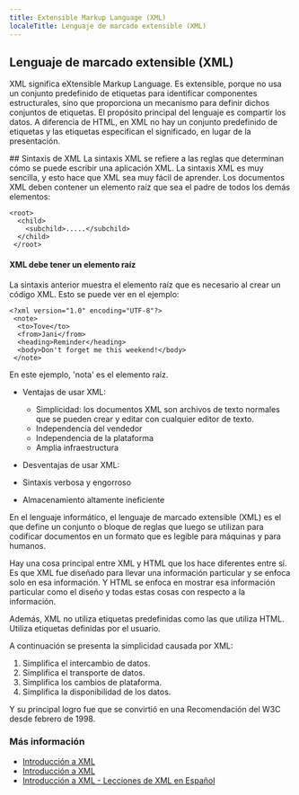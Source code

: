 ```yaml
---
title: Extensible Markup Language (XML)
localeTitle: Lenguaje de marcado extensible (XML)
---
```

## Lenguaje de marcado extensible (XML)

XML significa eXtensible Markup Language. Es extensible, porque no usa un conjunto predefinido de etiquetas para identificar componentes estructurales, sino que proporciona un mecanismo para definir dichos conjuntos de etiquetas. El propósito principal del lenguaje es compartir los datos. A diferencia de HTML, en XML no hay un conjunto predefinido de etiquetas y las etiquetas especifican el significado, en lugar de la presentación.

\## Sintaxis de XML La sintaxis XML se refiere a las reglas que determinan cómo se puede escribir una aplicación XML. La sintaxis XML es muy sencilla, y esto hace que XML sea muy fácil de aprender. Los documentos XML deben contener un elemento raíz que sea el padre de todos los demás elementos:
```
<root> 
  <child> 
    <subchild>.....</subchild> 
  </child> 
 </root> 
```

#### XML debe tener un elemento raíz

La sintaxis anterior muestra el elemento raíz que es necesario al crear un código XML. Esto se puede ver en el ejemplo:
```
<?xml version="1.0" encoding="UTF-8"?> 
 <note> 
  <to>Tove</to> 
  <from>Jani</from> 
  <heading>Reminder</heading> 
  <body>Don't forget me this weekend!</body> 
 </note> 
```

En este ejemplo, 'nota' es el elemento raíz.

*   Ventajas de usar XML:
    
    *   Simplicidad: los documentos XML son archivos de texto normales que se pueden crear y editar con cualquier editor de texto.
    *   Independencia del vendedor
    *   Independencia de la plataforma
    *   Amplia infraestructura
*   Desventajas de usar XML:
    
*   Sintaxis verbosa y engorroso
    
*   Almacenamiento altamente ineficiente
    

En el lenguaje informático, el lenguaje de marcado extensible (XML) es el que define un conjunto o bloque de reglas que luego se utilizan para codificar documentos en un formato que es legible para máquinas y para humanos.

Hay una cosa principal entre XML y HTML que los hace diferentes entre sí. Es que XML fue diseñado para llevar una información particular y se enfoca solo en esa información. Y HTML se enfoca en mostrar esa información particular como el diseño y todas estas cosas con respecto a la información.

Además, XML no utiliza etiquetas predefinidas como las que utiliza HTML. Utiliza etiquetas definidas por el usuario.

A continuación se presenta la simplicidad causada por XML:

1.  Simplifica el intercambio de datos.
2.  Simplifica el transporte de datos.
3.  Simplifica los cambios de plataforma.
4.  Simplifica la disponibilidad de los datos.

Y su principal logro fue que se convirtió en una Recomendación del W3C desde febrero de 1998.

### Más información

*   [Introducción a XML](https://developer.mozilla.org/en-US/docs/XML_introduction)
*   [Introducción a XML](https://www.w3schools.com/xml/xml_whatis.asp)
*   [Introducción a XML - Lecciones de XML en Español](https://www.youtube.com/user/introxml/featured)
